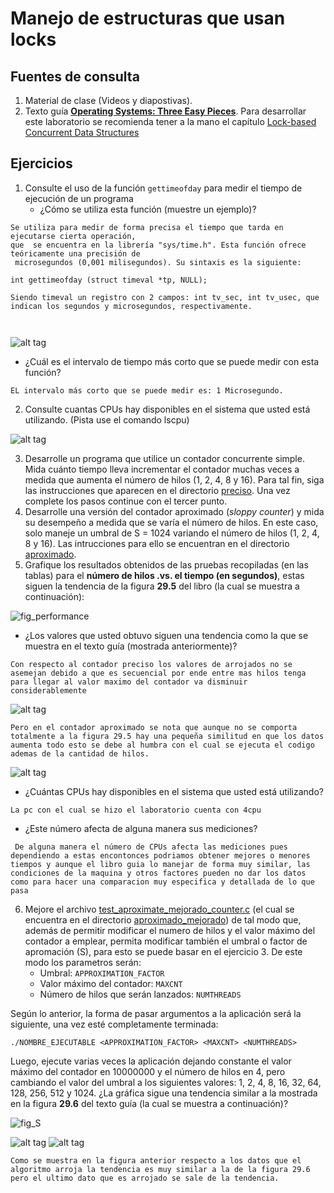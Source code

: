 # Manejo de estructuras que usan locks #

## Fuentes de consulta ##
1. Material de clase (Videos y diapostivas).
2. Texto guía [**Operating Systems: Three Easy Pieces**](http://pages.cs.wisc.edu/~remzi/OSTEP/). Para desarrollar este laboratorio se recomienda tener a la mano el capítulo [Lock-based Concurrent Data Structures](http://pages.cs.wisc.edu/~remzi/OSTEP/threads-locks-usage.pdf)

## Ejercicios ##

1. Consulte el uso de la función ```gettimeofday``` para medir el tiempo de ejecución de un programa
   * ¿Cómo se utiliza esta función (muestre un ejemplo)? 
```
Se utiliza para medir de forma precisa el tiempo que tarda en ejecutarse cierta operación,
que  se encuentra en la librería "sys/time.h". Esta función ofrece teóricamente una precisión de
 microsegundos (0,001 milisegundos). Su sintaxis es la siguiente:

int gettimeofday (struct timeval *tp, NULL);

Siendo timeval un registro con 2 campos: int tv_sec, int tv_usec, que indican los segundos y microsegundos, respectivamente.



```
![alt tag](https://github.com/pabloromero0428/sincronizacion/blob/master/PARTE%201%20Soluci%C3%B3n/P1/Punto1.png)

   * ¿Cuál es el intervalo de tiempo más corto que se puede medir con esta función?
   
```
EL intervalo más corto que se puede medir es: 1 Microsegundo.
```
2. Consulte cuantas CPUs hay disponibles en el sistema que usted está utilizando. (Pista use el comando lscpu)

![alt tag](https://github.com/pabloromero0428/sincronizacion/blob/master/PARTE%201%20Soluci%C3%B3n/P2/Cpus.png)

3. Desarrolle un programa que utilice un contador concurrente simple. Mida cuánto tiempo lleva incrementar el contador muchas veces a medida que aumenta el número de hilos (1, 2, 4, 8 y 16). Para tal fin, siga las instrucciones que aparecen en el directorio [preciso](./preciso). Una vez complete los pasos continue con el tercer punto.
4. Desarrolle una versión del contador aproximado (*sloppy counter*) y mida su desempeño a medida que se varía el número de hilos. En este caso, solo maneje un umbral de S = 1024 variando el número de hilos (1, 2, 4, 8 y 16). Las intrucciones para ello se encuentran en el directorio [aproximado](./aproximado).
5. Grafique los resultados obtenidos de las pruebas recopiladas (en las tablas) para el **número de hilos .vs. el tiempo (en segundos)**, estas siguen la tendencia de la figura **29.5** del libro (la cual se muestra a continuación):

![fig_performance](fig_performance.jpg)

   * ¿Los valores que usted obtuvo siguen una tendencia como la que se muestra en el texto guía (mostrada anteriormente)?

```
Con respecto al contador preciso los valores de arrojados no se asemejan debido a que es secuencial por ende entre mas hilos tenga para llegar al valor maximo del contador va disminuir considerablemente 
```

![alt tag](https://github.com/pabloromero0428/sincronizacion/blob/master/PARTE%201%20Soluci%C3%B3n/P5/Contadorpreciso.png)
   
```
Pero en el contador aproximado se nota que aunque no se comporta totalmente a la figura 29.5 hay una pequeña similitud en que los datos aumenta todo esto se debe al humbra con el cual se ejecuta el codigo ademas de la cantidad de hilos.
```
![alt tag](https://github.com/pabloromero0428/sincronizacion/blob/master/PARTE%201%20Soluci%C3%B3n/P5/Aproximado.png)
  
   
   * ¿Cuántas CPUs hay disponibles en el sistema que usted está utilizando?  
   
   ```
   La pc con el cual se hizo el laboratorio cuenta con 4cpu
   ```
   
   * ¿Este número afecta de alguna manera sus mediciones?
   
  ```
   De alguna manera el número de CPUs afecta las mediciones pues dependiendo a estas encontonces podriamos obtener mejores o menores tiempos y aunque el libro guia lo manejar de forma muy similar, las condiciones de la maquina y otros factores pueden no dar los datos como para hacer una comparacion muy especifica y detallada de lo que pasa
   ```

6. Mejore el archivo [test_aproximate_mejorado_counter.c](./aproximado_mejorado/test_aproximate_mejorado_counter.c) (el cual se encuentra en el directorio [aproximado_mejorado](./aproximado_mejorado)) de tal modo que, además de permitir modificar el numero de hilos y el valor máximo del contador a emplear, permita modificar también el umbral o factor de apromación (S), para esto se puede basar en el ejercicio 3. De este modo los parametros serán:
   * Umbral: ```APPROXIMATION_FACTOR```
   * Valor máximo del contador: ```MAXCNT```
   * Número de hilos que serán lanzados: ```NUMTHREADS```
   
Según lo anterior, la forma de pasar argumentos a la aplicación será la siguiente, una vez esté completamente terminada:  

```
./NOMBRE_EJECUTABLE <APPROXIMATION_FACTOR> <MAXCNT> <NUMTHREADS>
```

Luego, ejecute varias veces la aplicación dejando constante el valor máximo del contador en 10000000 y el número de hilos en 4, pero cambiando el valor del umbral a los siguientes valores: 1, 2, 4, 8, 16, 32, 64, 128, 256, 512 y 1024. ¿La gráfica sigue una tendencia similar a la mostrada en la figura **29.6** del texto guía (la cual se muestra a continuación)?

![fig_S](fig_S.jpg)


![alt tag](https://github.com/pabloromero0428/sincronizacion/blob/master/PARTE%201%20Soluci%C3%B3n/P6/AproximadoMG.png)
![alt tag](https://github.com/pabloromero0428/sincronizacion/blob/master/PARTE%201%20Soluci%C3%B3n/P6/aproximadomejorado.png)

```
Como se muestra en la figura anterior respecto a los datos que el algoritmo arroja la tendencia es muy similar a la de la figura 29.6 pero el ultimo dato que es arrojado se sale de la tendencia. 

```
